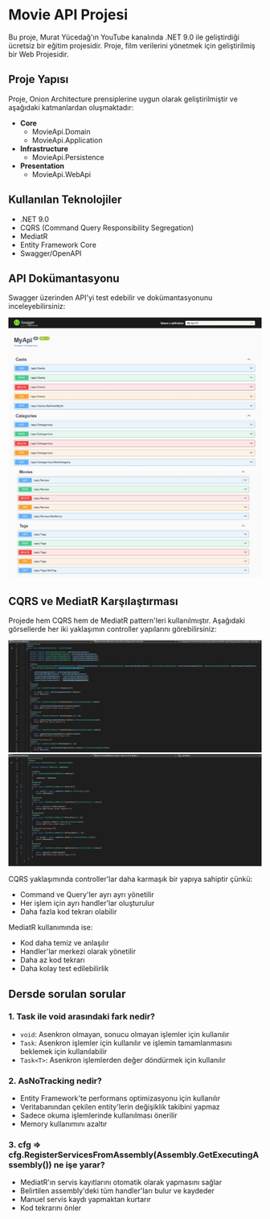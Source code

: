 # Movie API Projesi

Bu proje, Murat Yücedağ'ın YouTube kanalında .NET 9.0 ile geliştirdiği ücretsiz bir eğitim projesidir. Proje, film verilerini yönetmek için geliştirilmiş bir Web Projesidir.

## Proje Yapısı

Proje, Onion Architecture prensiplerine uygun olarak geliştirilmiştir ve aşağıdaki katmanlardan oluşmaktadır:

- **Core**
  - MovieApi.Domain
  - MovieApi.Application
- **Infrastructure**
  - MovieApi.Persistence
- **Presentation**
  - MovieApi.WebApi

## Kullanılan Teknolojiler

- .NET 9.0
- CQRS (Command Query Responsibility Segregation)
- MediatR
- Entity Framework Core
- Swagger/OpenAPI

## API Dokümantasyonu

Swagger üzerinden API'yi test edebilir ve dokümantasyonunu inceleyebilirsiniz:

![API Dokümantasyonu 1](photos/apiBir.jpg)
![API Dokümantasyonu 2](photos/apiIki.jpg)

## CQRS ve MediatR Karşılaştırması

Projede hem CQRS hem de MediatR pattern'leri kullanılmıştır. Aşağıdaki görsellerde her iki yaklaşımın controller yapılarını görebilirsiniz:

![CQRS Controller](photos/CQRSController.jpg)
![MediatR Controller](photos/MediatRController.jpg)

CQRS yaklaşımında controller'lar daha karmaşık bir yapıya sahiptir çünkü:
- Command ve Query'ler ayrı ayrı yönetilir
- Her işlem için ayrı handler'lar oluşturulur
- Daha fazla kod tekrarı olabilir

MediatR kullanımında ise:
- Kod daha temiz ve anlaşılır
- Handler'lar merkezi olarak yönetilir
- Daha az kod tekrarı
- Daha kolay test edilebilirlik

## Dersde sorulan sorular

### 1. Task ile void arasındaki fark nedir?
- `void`: Asenkron olmayan, sonucu olmayan işlemler için kullanılır
- `Task`: Asenkron işlemler için kullanılır ve işlemin tamamlanmasını beklemek için kullanılabilir
- `Task<T>`: Asenkron işlemlerden değer döndürmek için kullanılır

### 2. AsNoTracking nedir?
- Entity Framework'te performans optimizasyonu için kullanılır
- Veritabanından çekilen entity'lerin değişiklik takibini yapmaz
- Sadece okuma işlemlerinde kullanılması önerilir
- Memory kullanımını azaltır

### 3. cfg => cfg.RegisterServicesFromAssembly(Assembly.GetExecutingAssembly()) ne işe yarar?
- MediatR'ın servis kayıtlarını otomatik olarak yapmasını sağlar
- Belirtilen assembly'deki tüm handler'ları bulur ve kaydeder
- Manuel servis kaydı yapmaktan kurtarır
- Kod tekrarını önler